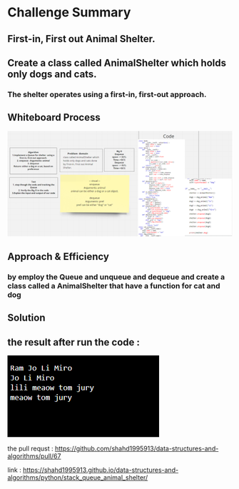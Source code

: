 # Challenge Summary
<!-- Description of the challenge -->
## First-in, First out Animal Shelter.
## Create a class called AnimalShelter which holds only dogs and cats.
### The shelter operates using a first-in, first-out approach.

## Whiteboard Process
<!-- Embedded whiteboard image -->
![image](stack_queue_animal_shelter.png)

## Approach & Efficiency
<!-- What approach did you take? Why? What is the Big O space/time for this approach? -->
### by employ the Queue and unqueue and dequeue and create a class called a AnimalShelter that have a function for cat and dog
## Solution
<!-- Show how to run your code, and examples of it in action -->
## the result after run the code :

![image2](result_stack_queue_animal_shelter.png)

the pull requst : https://github.com/shahd1995913/data-structures-and-algorithms/pull/67

link : https://shahd1995913.github.io/data-structures-and-algorithms/python/stack_queue_animal_shelter/

